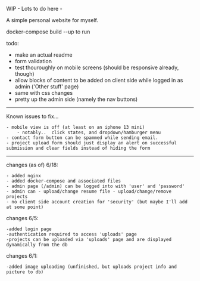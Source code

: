 WIP - Lots to do here -

A simple personal website for myself.

docker-compose build --up to run


todo:
- make an actual readme
- form validation
- test thouroughly on mobile screens (should be responsive already, though)
- allow blocks of content to be added on client side while logged in as admin ('Other stuff' page)
- same with css changes
- pretty up the admin side (namely the nav buttons)

----------------------------------------
Known issues to fix...

    - mobile view is off (at least on an iphone 13 mini)
        - notably..  click states, and dropdown/hamburger menu
    - contact form button can be spammed while sending email.
    - project upload form should just display an alert on successful submission and clear fields instead of hiding the form

-------------------------------------------

changes (as of) 6/18:

    - added nginx
    - added docker-compose and associated files
    - admin page (/admin) can be logged into with 'user' and 'password' 
    - admin can - upload/change resume file - upload/change/remove projects 
    - no client side account creation for 'security' (but maybe I'll add at some point)


changes 6/5:

    -added login page
    -authentication required to access 'uploads' page
    -projects can be uploaded via 'uploads' page and are displayed dynamically from the db

changes 6/1:

    -added image uploading (unfinished, but uploads project info and picture to db)
